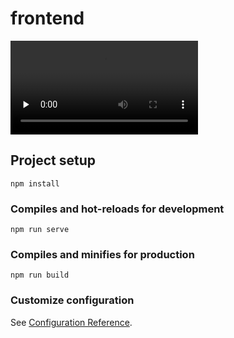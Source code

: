 # frontend

<video id="video" controls="" preload="none">
    <source id="mp4" src="./演示.mp4" type="video/mp4">
</video>


## Project setup
```
npm install
```

### Compiles and hot-reloads for development
```
npm run serve
```

### Compiles and minifies for production
```
npm run build
```

### Customize configuration
See [Configuration Reference](https://cli.vuejs.org/config/).

